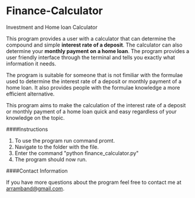 # Finance-Calculator
Investment and Home loan Calculator

This program provides a user with a calculator that can determine the compound and simple **interest 
rate of a deposit**. The calculator can also determine your **monthly payment on a home loan**. The 
program provides a user friendly interface through the terminal and tells you exactly what 
information it needs.

The program is suitable for someone that is not fimiliar with the formulae used to determine the 
interest rate of a deposit or monthly payment of a home loan. It also provides people with the 
formulae knowledge a more efficient alternative.

This program aims to make the calculation of the interest rate of a deposit or monthly payment 
of a home loan quick and easy regardless of your knowledge on the topic.

####Instructions

1. To use the program run command promt.
2. Navigate to the folder with the file.
3. Enter the command "python finance_calculator.py"
4. The program should now run.


####Contact Information

If you have more questions about the program feel free to contact me at arramband@gmail.com.
